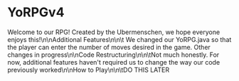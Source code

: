 # YoRPGv4


Welcome to our RPG! Created by the Ubermenschen, we hope everyone enjoys this!\n\nAdditional Features\n\n\t We changed our YoRPG.java so that the player can enter the number of moves desired in the game. Other changes in progress\n\nCode Restructuring\n\n\tNot much honestly.  For now, additional features haven't required us to change the way our code previously worked\n\nHow to Play\n\n\tDO THIS LATER
